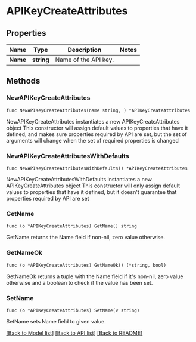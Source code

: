 # APIKeyCreateAttributes

## Properties

Name | Type | Description | Notes
---- | ---- | ----------- | ------
**Name** | **string** | Name of the API key. | 

## Methods

### NewAPIKeyCreateAttributes

`func NewAPIKeyCreateAttributes(name string, ) *APIKeyCreateAttributes`

NewAPIKeyCreateAttributes instantiates a new APIKeyCreateAttributes object
This constructor will assign default values to properties that have it defined,
and makes sure properties required by API are set, but the set of arguments
will change when the set of required properties is changed

### NewAPIKeyCreateAttributesWithDefaults

`func NewAPIKeyCreateAttributesWithDefaults() *APIKeyCreateAttributes`

NewAPIKeyCreateAttributesWithDefaults instantiates a new APIKeyCreateAttributes object
This constructor will only assign default values to properties that have it defined,
but it doesn't guarantee that properties required by API are set

### GetName

`func (o *APIKeyCreateAttributes) GetName() string`

GetName returns the Name field if non-nil, zero value otherwise.

### GetNameOk

`func (o *APIKeyCreateAttributes) GetNameOk() (*string, bool)`

GetNameOk returns a tuple with the Name field if it's non-nil, zero value otherwise
and a boolean to check if the value has been set.

### SetName

`func (o *APIKeyCreateAttributes) SetName(v string)`

SetName sets Name field to given value.



[[Back to Model list]](../README.md#documentation-for-models) [[Back to API list]](../README.md#documentation-for-api-endpoints) [[Back to README]](../README.md)


